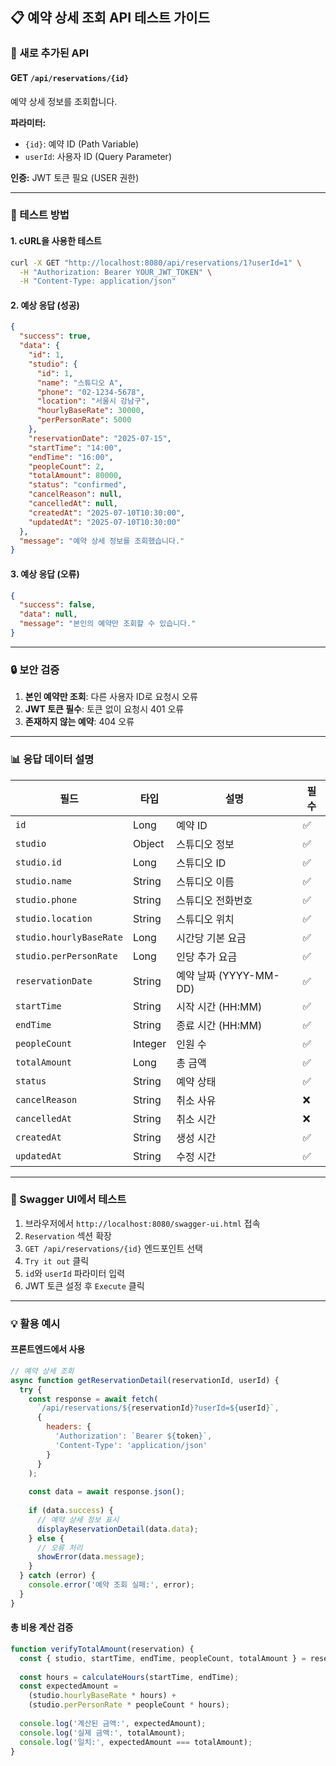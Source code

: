 ## 📋 예약 상세 조회 API 테스트 가이드

### 🎯 새로 추가된 API

#### **GET** `/api/reservations/{id}`
예약 상세 정보를 조회합니다.

**파라미터:**
- `{id}`: 예약 ID (Path Variable)
- `userId`: 사용자 ID (Query Parameter)

**인증:** JWT 토큰 필요 (USER 권한)

---

### 🧪 테스트 방법

#### 1. cURL을 사용한 테스트
```bash
curl -X GET "http://localhost:8080/api/reservations/1?userId=1" \
  -H "Authorization: Bearer YOUR_JWT_TOKEN" \
  -H "Content-Type: application/json"
```

#### 2. 예상 응답 (성공)
```json
{
  "success": true,
  "data": {
    "id": 1,
    "studio": {
      "id": 1,
      "name": "스튜디오 A",
      "phone": "02-1234-5678",
      "location": "서울시 강남구",
      "hourlyBaseRate": 30000,
      "perPersonRate": 5000
    },
    "reservationDate": "2025-07-15",
    "startTime": "14:00",
    "endTime": "16:00",
    "peopleCount": 2,
    "totalAmount": 80000,
    "status": "confirmed",
    "cancelReason": null,
    "cancelledAt": null,
    "createdAt": "2025-07-10T10:30:00",
    "updatedAt": "2025-07-10T10:30:00"
  },
  "message": "예약 상세 정보를 조회했습니다."
}
```

#### 3. 예상 응답 (오류)
```json
{
  "success": false,
  "data": null,
  "message": "본인의 예약만 조회할 수 있습니다."
}
```

---

### 🔒 보안 검증
1. **본인 예약만 조회**: 다른 사용자 ID로 요청시 오류
2. **JWT 토큰 필수**: 토큰 없이 요청시 401 오류
3. **존재하지 않는 예약**: 404 오류

---

### 📊 응답 데이터 설명

| 필드 | 타입 | 설명 | 필수 |
|------|------|------|------|
| `id` | Long | 예약 ID | ✅ |
| `studio` | Object | 스튜디오 정보 | ✅ |
| `studio.id` | Long | 스튜디오 ID | ✅ |
| `studio.name` | String | 스튜디오 이름 | ✅ |
| `studio.phone` | String | 스튜디오 전화번호 | ✅ |
| `studio.location` | String | 스튜디오 위치 | ✅ |
| `studio.hourlyBaseRate` | Long | 시간당 기본 요금 | ✅ |
| `studio.perPersonRate` | Long | 인당 추가 요금 | ✅ |
| `reservationDate` | String | 예약 날짜 (YYYY-MM-DD) | ✅ |
| `startTime` | String | 시작 시간 (HH:MM) | ✅ |
| `endTime` | String | 종료 시간 (HH:MM) | ✅ |
| `peopleCount` | Integer | 인원 수 | ✅ |
| `totalAmount` | Long | 총 금액 | ✅ |
| `status` | String | 예약 상태 | ✅ |
| `cancelReason` | String | 취소 사유 | ❌ |
| `cancelledAt` | String | 취소 시간 | ❌ |
| `createdAt` | String | 생성 시간 | ✅ |
| `updatedAt` | String | 수정 시간 | ✅ |

---

### 🚀 Swagger UI에서 테스트
1. 브라우저에서 `http://localhost:8080/swagger-ui.html` 접속
2. `Reservation` 섹션 확장
3. `GET /api/reservations/{id}` 엔드포인트 선택
4. `Try it out` 클릭
5. `id`와 `userId` 파라미터 입력
6. JWT 토큰 설정 후 `Execute` 클릭

---

### 💡 활용 예시

#### 프론트엔드에서 사용
```javascript
// 예약 상세 조회
async function getReservationDetail(reservationId, userId) {
  try {
    const response = await fetch(
      `/api/reservations/${reservationId}?userId=${userId}`,
      {
        headers: {
          'Authorization': `Bearer ${token}`,
          'Content-Type': 'application/json'
        }
      }
    );
    
    const data = await response.json();
    
    if (data.success) {
      // 예약 상세 정보 표시
      displayReservationDetail(data.data);
    } else {
      // 오류 처리
      showError(data.message);
    }
  } catch (error) {
    console.error('예약 조회 실패:', error);
  }
}
```

#### 총 비용 계산 검증
```javascript
function verifyTotalAmount(reservation) {
  const { studio, startTime, endTime, peopleCount, totalAmount } = reservation;
  
  const hours = calculateHours(startTime, endTime);
  const expectedAmount = 
    (studio.hourlyBaseRate * hours) + 
    (studio.perPersonRate * peopleCount * hours);
  
  console.log('계산된 금액:', expectedAmount);
  console.log('실제 금액:', totalAmount);
  console.log('일치:', expectedAmount === totalAmount);
}
```
